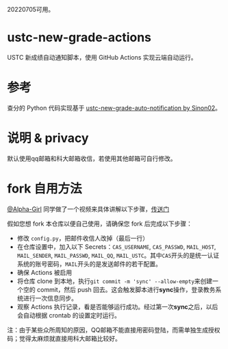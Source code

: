 20220705可用。

# ustc-new-grade-actions
USTC 新成绩自动通知脚本，使用 GitHub Actions 实现云端自动运行。

# 参考
查分的 Python 代码实现基于 [ustc-new-grade-auto-notification by Sinon02](https://github.com/Sinon02/ustc-new-grade-auto-notification)。

# 说明 & privacy
默认使用qq邮箱和科大邮箱收信，若使用其他邮箱可自行修改。

# fork 自用方法
[@Alpha-Girl](https://github.com/Alpha-Girl) 同学做了一个视频来具体讲解以下步骤，[传送门](https://www.bilibili.com/video/BV1Zf4y1G7C6)

假如您想 fork 本仓库以便自己使用，请确保您 fork 后完成以下步骤：

- 修改 `config.py`，把邮件收信人改掉（最后一行）
- 在仓库设置中，加入以下 Secrets：`CAS_USERNAME`, `CAS_PASSWD`, `MAIL_HOST`, `MAIL_SENDER`, `MAIL_PASSWD`, `MAIL_QQ`, `MAIL_USTC`。其中`CAS`开头的是统一认证系统的账号密码，`MAIL`开头的是发送邮件的若干配置。
- 确保 Actions 被启用
- 将仓库 clone 到本地，执行`git commit -m 'sync' --allow-empty`来创建一个空的 commit，然后 push 回去。这会触发脚本进行**sync**操作，登录教务系统进行一次信息同步。
- 观察 Actions 执行记录，看是否能够运行成功。经过第一次**sync**之后，以后会自动根据 crontab 的设置定时运行。

注：由于某些众所周知的原因，QQ邮箱不能直接用密码登陆，而需单独生成授权码；觉得太麻烦就直接用科大邮箱比较好。
